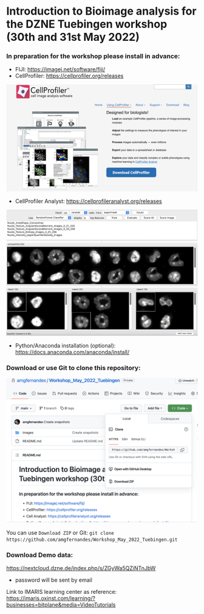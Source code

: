 # Introduction to Bioimage analysis for the DZNE Tuebingen workshop (30th and 31st May 2022)


### In preparation for the workshop please install in advance:


- FIJI: https://imagej.net/software/fiji/
- CellProfiler: https://cellprofiler.org/releases

<img src="images/Screenshot_CP4.png" alt="Screenshot_CP4.png" width="600"/>

- CellProfiler Analyst: https://cellprofileranalyst.org/releases

<img src="images/Screenshot_CP4_analyst.png" alt="Screenshot_CP4_Analyst.png" width="600"/>

- Python/Anaconda installation (optional): https://docs.anaconda.com/anaconda/install/


### Download or use Git to clone this repository: 
  
<img src="images/Download_repository.png" alt="Download repository" width="600"/>

You can use `Download ZIP` or Git: `git clone https://github.com/amgfernandes/Workshop_May_2022_Tuebingen.git`


### Download Demo data:

https://nextcloud.dzne.de/index.php/s/ZGyWa5QZiNTnJbW
- password will be sent by email


Link to IMARIS learning center as reference:
https://imaris.oxinst.com/learning/?businesses=bitplane&media=VideoTutorials
